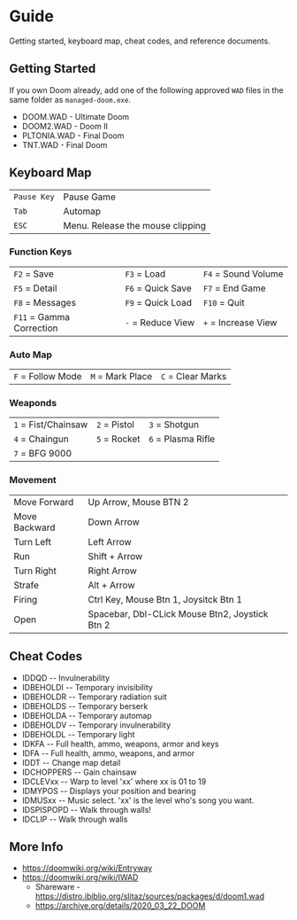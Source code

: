 # Guide

Getting started, keyboard map, cheat codes, and reference documents.

## Getting Started

If you own Doom already, add one of the following approved `WAD` files in the same folder as `managed-doom.exe`.

* DOOM.WAD - Ultimate Doom
* DOOM2.WAD - Doom II
* PLTONIA.WAD - Final Doom
* TNT.WAD - Final Doom

## Keyboard Map

| | |
|-|-|
| `Pause Key` | Pause Game
| `Tab` | Automap
| `ESC` | Menu. Release the mouse clipping

### Function Keys

| | | |
|-|-|-|
| `F2` = Save               | `F3` = Load       | `F4` = Sound Volume
| `F5` = Detail             | `F6` = Quick Save | `F7` = End Game
| `F8` = Messages           | `F9` = Quick Load | `F10` = Quit
| `F11` = Gamma Correction  | `-` = Reduce View | `+` = Increase View

### Auto Map

| | | |
|-|-|-|
| `F` = Follow Mode | `M` = Mark Place | `C` = Clear Marks

### Weaponds

| | | |
|-|-|-|
| `1` = Fist/Chainsaw | `2` = Pistol | `3` = Shotgun
| `4` = Chaingun | `5` = Rocket | `6` = Plasma Rifle
| `7` = BFG 9000

### Movement

| | |
|-|-|
| Move Forward | Up Arrow, Mouse BTN 2
| Move Backward | Down Arrow
| Turn Left | Left Arrow
| Run | Shift + Arrow
| Turn Right | Right Arrow
| Strafe | Alt + Arrow
| Firing | Ctrl Key, Mouse Btn 1, Joysitck Btn 1
| Open | Spacebar, Dbl-CLick Mouse Btn2, Joystick Btn 2

## Cheat Codes

* IDDQD -- Invulnerability
* IDBEHOLDI -- Temporary invisibility
* IDBEHOLDR -- Temporary radiation suit
* IDBEHOLDS -- Temporary berserk
* IDBEHOLDA -- Temporary automap
* IDBEHOLDV -- Temporary invulnerability
* IDBEHOLDL -- Temporary light
* IDKFA -- Full health, ammo, weapons, armor and keys
* IDFA -- Full health, ammo, weapons, and armor
* IDDT -- Change map detail
* IDCHOPPERS -- Gain chainsaw
* IDCLEVxx -- Warp to level 'xx' where xx is 01 to 19
* IDMYPOS -- Displays your position and bearing
* IDMUSxx -- Music select. 'xx' is the level who's song you want.
* IDSPISPOPD -- Walk through walls!
* IDCLIP -- Walk through walls

## More Info

* https://doomwiki.org/wiki/Entryway
* https://doomwiki.org/wiki/IWAD
  * Shareware - https://distro.ibiblio.org/slitaz/sources/packages/d/doom1.wad
  * https://archive.org/details/2020_03_22_DOOM

